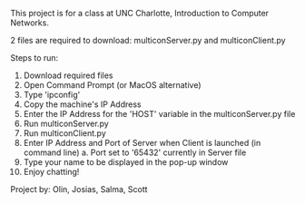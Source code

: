 This project is for a class at UNC Charlotte, Introduction to Computer Networks.

2 files are required to download: multiconServer.py and multiconClient.py

Steps to run:
1. Download required files
2. Open Command Prompt (or MacOS alternative)
3. Type 'ipconfig'
4. Copy the machine's IP Address
5. Enter the IP Address for the 'HOST' variable in the multiconServer.py file
6. Run multiconServer.py
7. Run multiconClient.py
8. Enter IP Address and Port of Server when Client is launched (in command line)
  a. Port set to '65432' currently in Server file
9. Type your name to be displayed in the pop-up window
10. Enjoy chatting!



Project by: Olin, Josias, Salma, Scott
